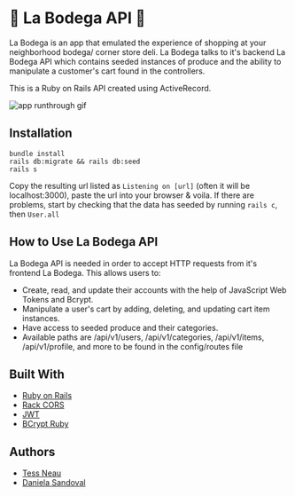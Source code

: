 # 🏬 La Bodega API 🏬

La Bodega is an app that emulated the experience of shopping at your neighborhood bodega/ corner store deli. La Bodega talks to it's backend La Bodega API which contains seeded instances of produce and the ability to manipulate a customer's cart found in the controllers. 

This is a Ruby on Rails API created using ActiveRecord.

![app runthrough gif](https://giant.gfycat.com/FragrantSkinnyGemsbuck.gif)

## Installation

```
bundle install
rails db:migrate && rails db:seed
rails s
```
Copy the resulting url listed as `Listening on [url]` (often it will be localhost:3000), paste the url into your browser & voila. If there are problems, start by checking that the data has seeded by running `rails c`, then `User.all`

## How to Use La Bodega API
La Bodega API is needed in order to accept HTTP requests from it's frontend La Bodega. This allows users to:
* Create, read, and update their accounts with the help of JavaScript Web Tokens and Bcrypt.
* Manipulate a user's cart by adding, deleting, and updating cart item instances.
* Have access to seeded produce and their categories. 
* Available paths are /api/v1/users, /api/v1/categories, /api/v1/items, /api/v1/profile, and more to be found in the config/routes file

## Built With
* [Ruby on Rails](https://github.com/rails/rails)
* [Rack CORS](https://github.com/cyu/rack-cors)
* [JWT](https://github.com/jwt/ruby-jwt)
* [BCrypt Ruby](https://github.com/codahale/bcrypt-ruby)

## Authors
* [Tess Neau](https://github.com/tessneau)
* [Daniela Sandoval](https://github.com/daniela-sandoval)
